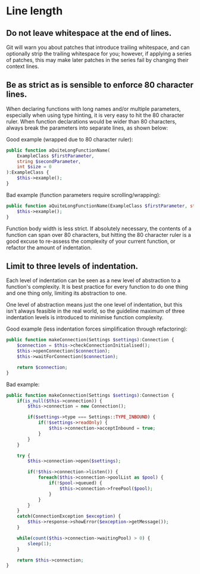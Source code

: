 # Line length

## Do not leave whitespace at the end of lines.

Git will warn you about patches that introduce trailing whitespace, and can optionally strip the trailing whitespace for you; however, if applying a series of patches, this may make later patches in the series fail by changing their context lines.

## Be as strict as is sensible to enforce 80 character lines.

When declaring functions with long names and/or multiple parameters, especially when using type hinting, it is very easy to hit the 80 character ruler. When function declarations would be wider than 80 characters, always break the parameters into separate lines, as shown below:

Good example (wrapped due to 80 character ruler):

```php
public function aQuiteLongFunctionName(
	ExampleClass $firstParameter,
	string $secondParameter,
	int $size = 0
):ExampleClass {
	$this->example();
}
```

Bad example (function parameters require scrolling/wrapping):

```php
public function aQuiteLongFunctionName(ExampleClass $firstParameter, string $secondParameter, int $size = 0):ExampleClass {
	$this->example();
}
```

Function body width is less strict. If absolutely necessary, the contents of a function can span over 80 characters, but hitting the 80 character ruler is a good excuse to re-assess the complexity of your current function, or refactor the amount of indentation.

## Limit to three levels of indentation.

Each level of indentation can be seen as a new level of abstraction to a function's complexity. It is best practice for every function to do one thing and one thing only, limiting its abstraction to one.

One level of abstraction means just the one level of indentation, but this isn't always feasible in the real world, so the guideline maximum of three indentation levels is introduced to minimise function complexity.

Good example (less indentation forces simplification through refactoring):

```php
public function makeConnection(Settings $settings):Connection {
	$connection = $this->checkConnectionInitialised();
	$this->openConnection($connection);
	$this->waitForConnection($connection);

	return $connection;
}
```

Bad example:

```php
public function makeConnection(Settings $settings):Connection {
	if(is_null($this->connection)) {
		$this->connection = new Connection();

		if($settings->type === Settings::TYPE_INBOUND) {
			if(!$settings->readOnly) {
				$this->connection->acceptInbound = true;
			}
		}
	}

	try {
		$this->connection->open($settings);

		if(!$this->connection->listen()) {
			foreach($this->connection->poolList as $pool) {
				if(!$pool->queued) {
					$this->connection->freePool($pool);
				}
			}
		}
	}
	catch(ConnectionException $exception) {
		$this->response->showError($exception->getMessage());
	}

	while(count($this->connection->waitingPool) > 0) {
		sleep(1);
	}

	return $this->connection;
}
```